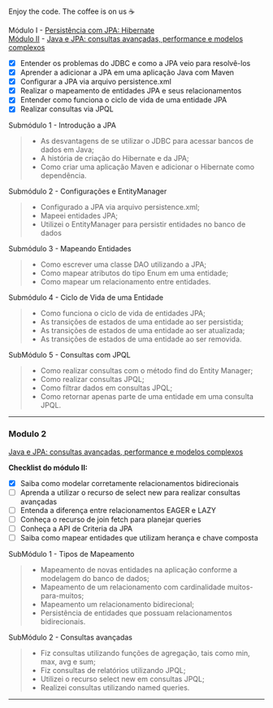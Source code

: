 Enjoy the code. The coffee is on us :coffee:

Módulo I - [Persistência com JPA: Hibernate](https://cursos.alura.com.br/course/persistencia-jpa-introducao-hibernate)</br>
[Módulo II](#modulo-2) - [Java e JPA: consultas avançadas, performance e modelos complexos](https://cursos.alura.com.br/course/java-jpa-consultas-avancadas-performance-modelos-complexos)</br>

- [x] Entender os problemas do JDBC e como a JPA veio para resolvê-los
- [x] Aprender a adicionar a JPA em uma aplicação Java com Maven
- [x] Configurar a JPA via arquivo persistence.xml
- [x] Realizar o mapeamento de entidades JPA e seus relacionamentos
- [x] Entender como funciona o ciclo de vida de uma entidade JPA
- [x] Realizar consultas via JPQL

Submódulo 1 - Introdução a JPA

>-	As desvantagens de se utilizar o JDBC para acessar bancos de dados em Java;
>-	A história de criação do Hibernate e da JPA;
>-	Como criar uma aplicação Maven e adicionar o Hibernate como dependência.

Submódulo 2 - Configurações e EntityManager

>-	Configurado a JPA via arquivo persistence.xml;
>-	Mapeei entidades JPA;
>-	Utilizei o EntityManager para persistir entidades no banco de dados

Submódulo 3 - Mapeando Entidades

>-	Como escrever uma classe DAO utilizando a JPA;
>-	Como mapear atributos do tipo Enum em uma entidade;
>-	Como mapear um relacionamento entre entidades.

Submódulo 4 - Ciclo de Vida de uma Entidade

>-	Como funciona o ciclo de vida de entidades JPA;
>-	As transições de estados de uma entidade ao ser persistida;
>-	As transições de estados de uma entidade ao ser atualizada;
>-	As transições de estados de uma entidade ao ser removida.

SubMódulo 5 - Consultas com JPQL

>-	Como realizar consultas com o método find do Entity Manager;
>-	Como realizar consultas JPQL;
>-	Como filtrar dados em consultas JPQL;
>-	Como retornar apenas parte de uma entidade em uma consulta JPQL.

----

### Modulo 2 

[Java e JPA: consultas avançadas, performance e modelos complexos](https://cursos.alura.com.br/course/java-jpa-consultas-avancadas-performance-modelos-complexos)</br>

<strong>Checklist do módulo II:</strong></br>
- [x] 	Saiba como modelar corretamente relacionamentos bidirecionais
- [ ] 	Aprenda a utilizar o recurso de select new para realizar consultas avançadas
- [ ] 	Entenda a diferença entre relacionamentos EAGER e LAZY
- [ ] 	Conheça o recurso de join fetch para planejar queries
- [ ] 	Conheça a API de Criteria da JPA
- [ ] 	Saiba como mapear entidades que utilizam herança e chave composta

SubMódulo 1 - Tipos de Mapeamento
>-	Mapeamento de novas entidades na aplicação conforme a modelagem do banco de dados;
>-	Mapeamento de um relacionamento com cardinalidade muitos-para-muitos;
>-	Mapeamento um relacionamento bidirecional;
>-	Persistência de entidades que possuam relacionamentos bidirecionais.

SubMódulo 2 - Consultas avançadas
>-	Fiz consultas utilizando funções de agregação, tais como min, max, avg e sum;
>-	Fiz consultas de relatórios utilizando JPQL;
>-	Utilizei o recurso select new em consultas JPQL;
>-	Realizei consultas utilizando named queries.

----
